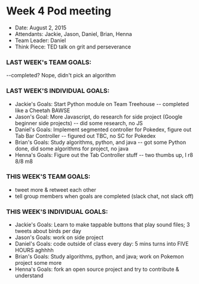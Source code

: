 # Week 4 Pod meeting

* Date: August 2, 2015
* Attendants: Jackie, Jason, Daniel, Brian, Henna
* Team Leader: Daniel
* Think Piece: TED talk on grit and perseverance

### LAST WEEK's TEAM GOALS: 
--completed? Nope, didn't pick an algorithm

### LAST WEEK'S INDIVIDUAL GOALS:
* Jackie's Goals: Start Python module on Team Treehouse -- completed like a Cheetah BAWSE
* Jason's Goal: More Javascript, do research for side project (Google beginner side projects) -- did some research, no JS
* Daniel's Goals: Implement segmented controller for Pokedex, figure out Tab Bar Controller -- figured out TBC, no SC for Pokedex
* Brian's Goals: Study algorithms, python, and java -- got some Python done, did some algorithms for project, no java
* Henna's Goals: Figure out the Tab Controller stuff -- two thumbs up, I r8 8/8 m8

### THIS WEEK'S TEAM GOALS:
* tweet more & retweet each other
* tell group members when goals are completed (slack chat, not slack off)

### THIS WEEK'S INDIVIDUAL GOALS:
* Jackie's Goals: Learn to make tappable buttons that play sound files; 3 tweets about birds per day
* Jason's Goals: work on side project
* Daniel's Goals: code outside of class every day: 5 mins turns into FIVE HOURS aghhhh
* Brian's Goals: Study algorithms, python, and java; work on Pokemon project some more
* Henna's Goals: fork an open source project and try to contribute & understand
